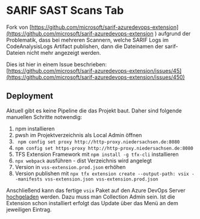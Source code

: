 # SARIF SAST Scans Tab

Fork von [https://github.com/microsoft/sarif-azuredevops-extension](https://github.com/microsoft/sarif-azuredevops-extension ) aufgrund der Problematik, dass bei mehreren Scannern, welche SARIF Logs im CodeAnalysisLogs Artifact publishen, dann die Dateinamen der sarif-Dateien nicht mehr angezeigt werden.

Dies ist hier in einem Issue beschrieben:
[https://github.com/microsoft/sarif-azuredevops-extension/issues/45](https://github.com/microsoft/sarif-azuredevops-extension/issues/450)

## Deployment
Aktuell gibt es keine Pipeline die das Projekt baut. Daher sind folgende manuellen Schritte notwendig:

1. npm installieren
2. pwsh im Projektverzeichnis als Local Admin öffnen
3. ` npm config set proxy http://http-proxy.niedersachsen.de:8080`
4. `npm config set https-proxy http://http-proxy.niedersachsen.de:8080`
5. TFS Extension Framework mit `npm install -g tfx-cli` installieren
6. `npx webpack` ausführen - dist Verzeichnis wird angelegt
7. Version in `vss-extension.prod.json` erhöhen
8. Version publishen mit `npx tfx extension create --output-path: vsix --manifests vss-extension.json vss-extension.prod.json`


Anschließend kann das fertige `vsix` Paket auf den Azure DevOps Server [hochgeladen](https://intra.devops.it.niedersachsen.de/tfs/_gallery/manage) werden. Dazu muss man Collection Admin sein. Ist die Extension schon installiert erfolgt das Update über das Menü an dem jeweiligen Eintrag.
